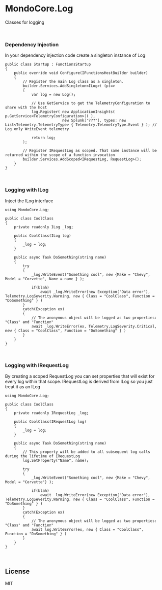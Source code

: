 ﻿# MondoCore.Log
  Classes for logging

<br>

### Dependency Injection

In your dependency injection code create a singleton instance of Log

    public class Startup : FunctionsStartup
    {
        public override void Configure(IFunctionsHostBuilder builder)
        {
            // Register the main Log class as a singleton.
            builder.Services.AddSingleton<ILog>( (p)=> 
            {
                var log = new Log();

                // Use GetService to get the TelemetryConfiguration to share with the host
                log.Register( new ApplicationInsights( p.GetService<TelemetryConfiguration>() ),
                              new Splunk("???"), types: new List<Telemetry.TelemetryType> { Telemetry.TelemetryType.Event } ); // Log only WriteEvent telemetry

                return log;
            );

            // Register IRequestLog as scoped. That same instance will be returned within the scope of a function invocation
            builder.Services.AddScoped<IRequestLog, RequestLog>();
        }
    }

<br>

### Logging with ILog

Inject the ILog interface
 
    using MondoCore.Log;

    public class CoolClass
    {
        private readonly ILog _log;

        public CoolClass(ILog log)
        {
            _log = log;
        }

        public async Task DoSomething(string name)
        {
            try
            {
                _log.WriteEvent("Something cool", new {Make = "Chevy", Model = "Corvette", Name = name } );

                if(blah)
                    await _log.WriteError(new Exception("Data error"), Telemetry.LogSeverity.Warning, new { Class = "CoolClass", Function = "DoSomething" } )
            }
            catch(Exception ex)
            {
                // The anonymous object will be logged as two properties: "Class" and "Function"
                await _log.WriteError(ex, Telemetry.LogSeverity.Critical, new { Class = "CoolClass", Function = "DoSomething" } )
            }
        }
    }

<br>


### Logging with IRequestLog

By creating a scoped RequestLog you can set properties that will exist for every log within that scope. IRequestLog is derived from ILog so you just treat it as an ILog
 
    using MondoCore.Log;

    public class CoolClass
    {
        private readonly IRequestLog _log;

        public CoolClass(IRequestLog log)
        {
            _log = log;
        }

        public async Task DoSomething(string name)
        {
            // This property will be added to all subsequent log calls during the lifetime of IRequestLog
            log.SetProperty("Name", name);

            try
            {
                _log.WriteEvent("Something cool", new {Make = "Chevy", Model = "Corvette"} );

                if(blah)
                    await _log.WriteError(new Exception("Data error"), Telemetry.LogSeverity.Warning, new { Class = "CoolClass", Function = "DoSomething" } )
            }
            catch(Exception ex)
            {
                // The anonymous object will be logged as two properties: "Class" and "Function"
                await log.WriteError(ex, new { Class = "CoolClass", Function = "DoSomething" } )
            }
        }
    }

<br>

License
----

MIT
